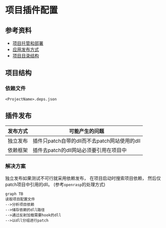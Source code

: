 # 项目插件配置

## 参考资料

- [项目托管和部署](https://docs.microsoft.com/zh-cn/aspnet/core/host-and-deploy/?view=aspnetcore-3.1)
- [应用发布方式](https://docs.microsoft.com/zh-cn/dotnet/core/deploying/)
- [项目目录结构](https://docs.microsoft.com/zh-cn/aspnet/core/host-and-deploy/directory-structure?view=aspnetcore-3.1)

## 项目结构

### 依赖文件

`<ProjectName>.deps.json`

## 插件发布

|发布方式|可能产生的问题|
|-|-|
|独立发布|插件只patch自带的dll而不去patch网站使用的dll|
|依赖框架|插件去patch的dll网站必须要引用在项目中|

### 解决方案

独立发布如果测试不可行就采用依赖发布，
在项目启动时搜索项目依赖，
然后仅patch项目中引用的dll。
(参考`openrasp`的处理方式)

```mermaid
graph TB
读取项目配置文件
-->分析项目依赖
-->储存依赖的dll路径
-->通过反射加载需要hook的dll
-->以dll分组进行patch
```
